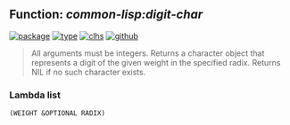 ## Function: ***common-lisp:digit-char***
[![package](https://img.shields.io/badge/Package-COMMON--LISP-5f9ea0.svg?style=social&colorA=999999)](../) [![type](https://img.shields.io/badge/Type-Function-5f9ea0.svg?style=social&colorA=999999)](../#function) [![clhs](https://img.shields.io/badge/CLHS-DIGIT--CHAR-5f9ea0.svg?style=social&colorA=999999)](http://www.lispworks.com/documentation/HyperSpec/Body/f_digit_.htm) [![github](https://img.shields.io/badge/GitHub-View_the_source-5f9ea0.svg?style=social&colorA=999999&logo=github)](https://github.com/sbcl/sbcl/blob/master/src/code/target-char.lisp/) 

> All arguments must be integers. Returns a character object that represents
> a digit of the given weight in the specified radix. Returns NIL if no such
> character exists.

### Lambda list
```
(WEIGHT &OPTIONAL RADIX)
```
